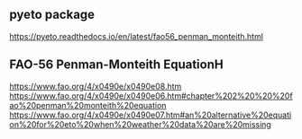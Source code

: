 ## pyeto package <br />
https://pyeto.readthedocs.io/en/latest/fao56_penman_monteith.html<br />
## FAO-56 Penman-Monteith EquationH<br />
https://www.fao.org/4/x0490e/x0490e08.htm<br />
https://www.fao.org/4/x0490e/x0490e06.htm#chapter%202%20%20%20fao%20penman%20monteith%20equation<br />
https://www.fao.org/4/x0490e/x0490e07.htm#an%20alternative%20equation%20for%20eto%20when%20weather%20data%20are%20missing

